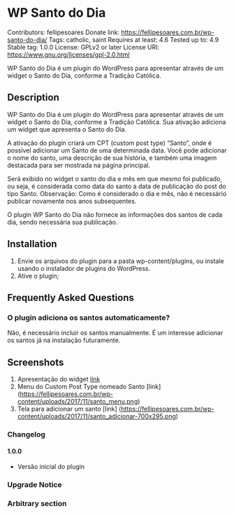 # WP Santo do Dia

Contributors: fellipesoares
Donate link: https://fellipesoares.com.br/wp-santo-do-dia/
Tags: catholic, saint
Requires at least: 4.6
Tested up to: 4.9
Stable tag: 1.0.0
License: GPLv2 or later
License URI: https://www.gnu.org/licenses/gpl-2.0.html

WP Santo do Dia é um plugin do WordPress para apresentar através de um widget o Santo do Dia, conforme a Tradição Católica.

## Description

WP Santo do Dia é um plugin do WordPress para apresentar através de um widget o Santo do Dia, conforme a Tradição Católica. Sua ativação adiciona um widget que apresenta o Santo do Dia.

A ativação do plugin criará um CPT (custom post type) “Santo”, onde é possível adicionar um Santo de uma determinada data. Você pode adicionar o nome do santo, uma descrição de sua história, e também uma imagem destacada para ser mostrada na página principal.

Será exibido no widget o santo do dia e mês em que mesmo foi publicado, ou seja, é considerada como data do santo a data de publicação do post do tipo Santo. Observação: Como é considerado o dia e mês, não é necessário publicar novamente nos anos subsequentes.

O plugin WP Santo do Dia não fornece as informações dos santos de cada dia, sendo necessária sua publicação.

## Installation

1. Envie os arquivos do plugin para a pasta wp-content/plugins, ou instale usando o instalador de plugins do WordPress.
2. Ative o plugin;

## Frequently Asked Questions

### O plugin adiciona os santos automaticamente?

Não, é necessário incluir os santos manualmente. É um interesse adicionar os santos já na instalação futuramente.

## Screenshots

1. Apresentação do widget [link](https://fellipesoares.com.br/wp-content/uploads/2017/11/santododia_widget-242x300.png)
2. Menu do Custom Post Type nomeado Santo [link] (https://fellipesoares.com.br/wp-content/uploads/2017/11/santo_menu.png)
3. Tela para adicionar um santo [link] (https://fellipesoares.com.br/wp-content/uploads/2017/11/santo_adicionar-700x295.png)

### Changelog

#### 1.0.0
* Versão inicial do plugin

### Upgrade Notice


### Arbitrary section
